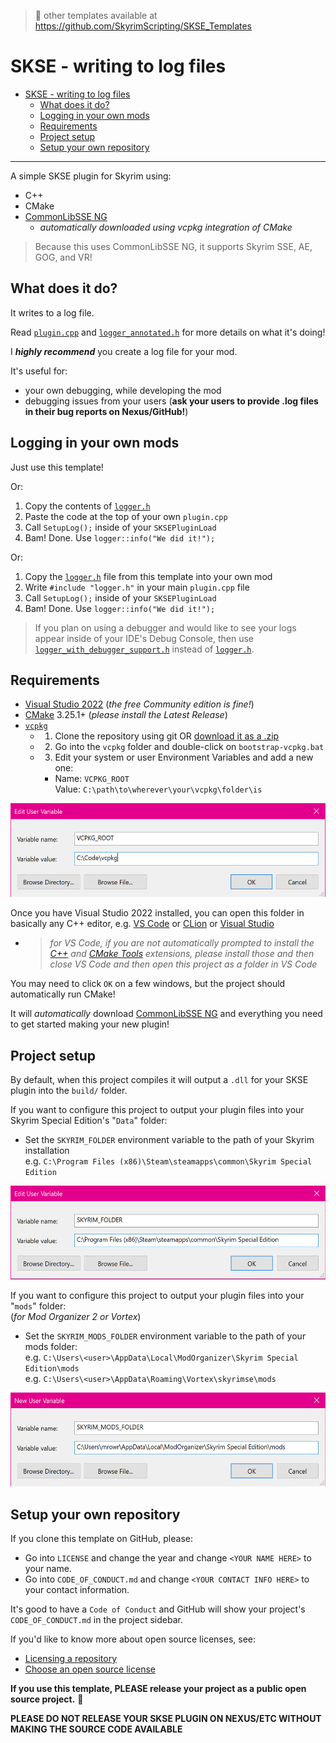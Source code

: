 > 📜 other templates available at https://github.com/SkyrimScripting/SKSE_Templates

# SKSE - writing to log files

- [SKSE - writing to log files](#skse---writing-to-log-files)
  - [What does it do?](#what-does-it-do)
  - [Logging in your own mods](#logging-in-your-own-mods)
  - [Requirements](#requirements)
  - [Project setup](#project-setup)
  - [Setup your own repository](#setup-your-own-repository)

---

A simple SKSE plugin for Skyrim using:

- C++
- CMake
- [CommonLibSSE NG](https://github.com/CharmedBaryon/CommonLibSSE-NG)
  - _automatically downloaded using vcpkg integration of CMake_

> Because this uses CommonLibSSE NG, it supports Skyrim SSE, AE, GOG, and VR!

## What does it do?

It writes to a log file.

Read [`plugin.cpp`](plugin.cpp) and [`logger_annotated.h`](logger_annotated.h) for more details on what it's doing!

I __*highly recommend*__ you create a log file for your mod.

It's useful for:
- your own debugging, while developing the mod
- debugging issues from your users (**ask your users to provide .log files in their bug reports on Nexus/GitHub!**)

## Logging in your own mods

Just use this template!

Or:

1. Copy the contents of [`logger.h`](logger.h)
1. Paste the code at the top of your own `plugin.cpp`
1. Call `SetupLog();` inside of your `SKSEPluginLoad`
1. Bam! Done. Use `logger::info("We did it!");`

Or:

1. Copy the [`logger.h`](logger.h) file from this template into your own mod
1. Write `#include "logger.h"` in your main `plugin.cpp` file
1. Call `SetupLog();` inside of your `SKSEPluginLoad`
1. Bam! Done. Use `logger::info("We did it!");`

> If you plan on using a debugger and would like to see your logs appear inside of your IDE's Debug Console, then use [`logger_with_debugger_support.h`](logger_with_debugger_support.h) instead of [`logger.h`](logger.h).

## Requirements

- [Visual Studio 2022](https://visualstudio.microsoft.com/) (_the free Community edition is fine!_)
- [CMake](https://cmake.org/download/) 3.25.1+ (_please install the Latest Release_)
- [`vcpkg`](https://github.com/microsoft/vcpkg)
  - 1. Clone the repository using git OR [download it as a .zip](https://github.com/microsoft/vcpkg/archive/refs/heads/master.zip)
  - 2. Go into the `vcpkg` folder and double-click on `bootstrap-vcpkg.bat`
  - 3. Edit your system or user Environment Variables and add a new one:
    - Name: `VCPKG_ROOT`  
      Value: `C:\path\to\wherever\your\vcpkg\folder\is`

<img src="https://raw.githubusercontent.com/SkyrimScripting/Resources/main/Screenshots/Setting%20Environment%20Variables/VCPKG_ROOT.png" height="150">

Once you have Visual Studio 2022 installed, you can open this folder in basically any C++ editor, e.g. [VS Code](https://code.visualstudio.com/) or [CLion](https://www.jetbrains.com/clion/) or [Visual Studio](https://visualstudio.microsoft.com/)
- > _for VS Code, if you are not automatically prompted to install the [C++](https://marketplace.visualstudio.com/items?itemName=ms-vscode.cpptools) and [CMake Tools](https://marketplace.visualstudio.com/items?itemName=ms-vscode.cmake-tools) extensions, please install those and then close VS Code and then open this project as a folder in VS Code_

You may need to click `OK` on a few windows, but the project should automatically run CMake!

It will _automatically_ download [CommonLibSSE NG](https://github.com/CharmedBaryon/CommonLibSSE-NG) and everything you need to get started making your new plugin!

## Project setup

By default, when this project compiles it will output a `.dll` for your SKSE plugin into the `build/` folder.

If you want to configure this project to output your plugin files
into your Skyrim Special Edition's "`Data`" folder:

- Set the `SKYRIM_FOLDER` environment variable to the path of your Skyrim installation  
  e.g. `C:\Program Files (x86)\Steam\steamapps\common\Skyrim Special Edition`

<img src="https://raw.githubusercontent.com/SkyrimScripting/Resources/main/Screenshots/Setting%20Environment%20Variables/SKYRIM_FOLDER.png" height="150">

If you want to configure this project to output your plugin files
into your "`mods`" folder:  
(_for Mod Organizer 2 or Vortex_)

- Set the `SKYRIM_MODS_FOLDER` environment variable to the path of your mods folder:  
  e.g. `C:\Users\<user>\AppData\Local\ModOrganizer\Skyrim Special Edition\mods`  
  e.g. `C:\Users\<user>\AppData\Roaming\Vortex\skyrimse\mods`

<img src="https://raw.githubusercontent.com/SkyrimScripting/Resources/main/Screenshots/Setting%20Environment%20Variables/SKYRIM_MODS_FOLDER.png" height="150">

## Setup your own repository

If you clone this template on GitHub, please:

- Go into `LICENSE` and change the year and change `<YOUR NAME HERE>` to your name.
- Go into `CODE_OF_CONDUCT.md` and change `<YOUR CONTACT INFO HERE>` to your contact information.

It's good to have a `Code of Conduct` and GitHub will show your project's `CODE_OF_CONDUCT.md` in the project sidebar.

If you'd like to know more about open source licenses, see:
- [Licensing a repository](https://docs.github.com/en/repositories/managing-your-repositorys-settings-and-features/customizing-your-repository/licensing-a-repository)
- [Choose an open source license](https://choosealicense.com/)

**If you use this template, PLEASE release your project as a public open source project.** 💖

**PLEASE DO NOT RELEASE YOUR SKSE PLUGIN ON NEXUS/ETC WITHOUT MAKING THE SOURCE CODE AVAILABLE**
